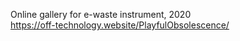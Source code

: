 Online gallery for e-waste instrument, 2020
<br>
https://off-technology.website/PlayfulObsolescence/
